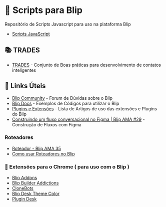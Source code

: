 # 🤖 Scripts para Blip
Repositório de Scripts Javascript para uso na plataforma Blip

* [Scripts JavaScript](https://github.com/brunoemferreira/blip-base-de-conhecimento/tree/main/Scripts)

## 📚 TRADES
* [TRADES](https://github.com/brunoemferreira/blip-scripts/tree/main/TRADES) - Conjunto de Boas práticas para desenvolvimento de contatos inteligentes

## 🔗 Links Úteis
* [Blip Community](https://community.blip.ai/) - Forum de Dúvidas sobre o Blip
* [Blip Docs](https://docs.blip.ai/?javascript#introduction) - Exemplos de Códigos para utilizar o Blip
* [Plugins e Extensões](https://help.blip.ai/hc/pt-br/sections/4403363546007-Plugins-e-Extens%C3%B5es) - Lista de Artigos de uso das extensões e Plugins do Blip
* [Construindo um fluxo conversacional no Figma | Blip AMA #29](https://www.youtube.com/watch?v=jBiTgpbof5s) - Construção de Fluxos com Figma

### Roteadores
* [Roteador - Blip AMA 35](https://www.youtube.com/watch?v=Z4z-wRnXyi4&list=PL21x9uTV4tb1nDk8d8BKpuCOtZKxDuavs&index=20)
* [Como usar Roteadores no Blip](https://www.youtube.com/watch?v=2nW0mPUQgss&list=PL21x9uTV4tb1nDk8d8BKpuCOtZKxDuavs)

### 🧰 Extensões para o Chrome ( para uso com o Blip )
* [Blip Addons](https://chrome.google.com/webstore/detail/blip-addons/niopbdedfbgmagppkckachanclmdomeg?hl=pt-br)
* [Blip Builder Addictions](https://chrome.google.com/webstore/detail/blip-builder-addictions/nfdmafhaljeeonfglijopeoicnnpgleb?hl=pt-br)
* [CloneBots](https://chrome.google.com/webstore/detail/clonebots/kmfpnnabdegkmimfnalfbadaaaalhbld?hl=pt-br)
* [Blip Desk Theme Color](https://chrome.google.com/webstore/detail/blip-desk-theme-color/nmcdldfhdcloobjonaocfgaflledaeha?hl=pt-br)
* [Plugin Desk](https://chrome.google.com/webstore/detail/plugin-desk/bmjjlaomahkobdcmgnbihomlipaoolnh?hl=pt-br)
